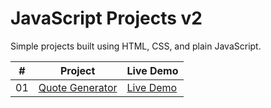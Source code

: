 # JavaScript Projects v2

Simple projects built using HTML, CSS, and plain JavaScript.

|  #  | Project                                                                                        | Live Demo                                                                   |
| :-: | ---------------------------------------------------------------------------------------------- | --------------------------------------------------------------------------- |
| 01  | [Quote Generator](https://github.com/josephgattuso/js-projects-v2/tree/master/quote-generator) | [Live Demo](https://josephgattuso.github.io/js-projects-v2/quote-generator) |
